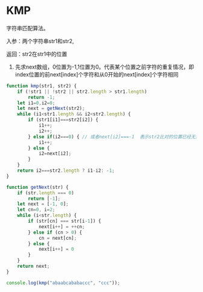 # KMP

字符串匹配算法。

入参：两个字符串str1和str2,

返回：str2在str1中的位置

1. 先求next数组，0位置为-1,1位置为0。代表某个位置之前字符的重复情况，即index位置的前next[index]个字符和从0开始的next[index]个字符相同

```javascript
function kmp(str1, str2) {
    if (!str1 || !str2 || str2.length > str1.length)
        return -1;
    let i1=0,i2=0;
    let next = getNext(str2);
    while (i1<str1.length && i2<str2.length) {
        if (str1[i1]===str2[i2]) {
            i1++;
            i2++;
        } else if(i2===0) { // 或者next[i2]===-1  表示str2比对的位置已经无法往前跳了
            i1++;
        } else {
            i2=next[i2];
        }
    }
    return i2===str2.length ? i1-i2: -1;
}

function getNext(str) {
    if (str.length === 0)
        return [-1];
    let next = [-1, 0];
    let cn=0, i=2;
    while (i<str.length) {
        if (str[cn] === str[i-1]) {
            next[i++] = ++cn;
        } else if (cn > 0) {
            cn = next[cn];
        } else {
            next[i++] = 0
        }
    }
    return next;
}

console.log(kmp("abaabcababaccc", "ccc"));
```

